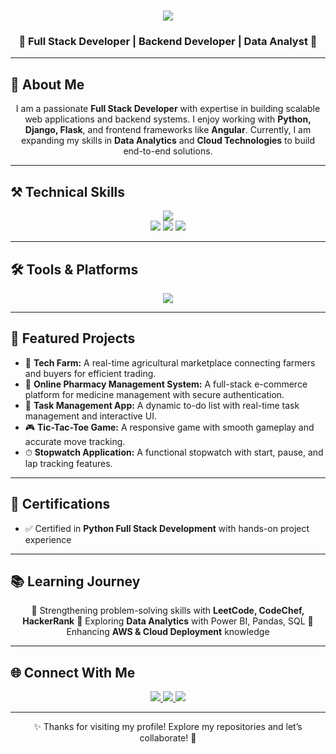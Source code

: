 <h1 align="center">
  <img src="https://readme-typing-svg.herokuapp.com?font=Righteous&size=35&center=true&vCenter=true&width=600&height=70&duration=4000&lines=Hello!+👋;I'm+Prajwal+Bhutkar!" />
</h1>

<h3 align="center">
  🚀 Full Stack Developer | Backend Developer | Data Analyst 🚀
</h3>

---

## 🌟 About Me  
<p align="center">
I am a passionate <b>Full Stack Developer</b> with expertise in building scalable web applications and backend systems.  
I enjoy working with <b>Python, Django, Flask</b>, and frontend frameworks like <b>Angular</b>.  
Currently, I am expanding my skills in <b>Data Analytics</b> and <b>Cloud Technologies</b> to build end-to-end solutions.  
</p>

---

## ⚒ Technical Skills  
<div align="center">
  <img src="https://skillicons.dev/icons?i=python,java,html,css,javascript,angular,bootstrap,django,mysql,sqlite,mongodb" />
  <br/>
  <img src="https://img.shields.io/badge/NumPy-013243?style=for-the-badge&logo=numpy&logoColor=white"/>
  <img src="https://img.shields.io/badge/Pandas-150458?style=for-the-badge&logo=pandas&logoColor=white"/>
  <img src="https://img.shields.io/badge/Matplotlib-11557c?style=for-the-badge&logo=python&logoColor=white"/>
</div>

---

## 🛠 Tools & Platforms  
<div align="center">
  <img src="https://skillicons.dev/icons?i=git,github,pycharm,aws,vercel,vscode,powerbi,jupyter" />
</div>

---

## 🚀 Featured Projects  
<ul>
  <li>🌱 <b>Tech Farm:</b> A real-time agricultural marketplace connecting farmers and buyers for efficient trading.</li>
  <li>💊 <b>Online Pharmacy Management System:</b> A full-stack e-commerce platform for medicine management with secure authentication.</li>
  <li>📝 <b>Task Management App:</b> A dynamic to-do list with real-time task management and interactive UI.</li>
  <li>🎮 <b>Tic-Tac-Toe Game:</b> A responsive game with smooth gameplay and accurate move tracking.</li>
  <li>⏱ <b>Stopwatch Application:</b> A functional stopwatch with start, pause, and lap tracking features.</li>
</ul>

---

## 📜 Certifications  
- ✅ Certified in **Python Full Stack Development** with hands-on project experience  

---

## 📚 Learning Journey  
<p align="center">
🔹 Strengthening problem-solving skills with <b>LeetCode, CodeChef, HackerRank</b>  
🔹 Exploring <b>Data Analytics</b> with Power BI, Pandas, SQL  
🔹 Enhancing <b>AWS & Cloud Deployment</b> knowledge  
</p>

---

## 🌐 Connect With Me  
<div align="center">
  <a href="https://www.linkedin.com/in/bhutkarprajwal" target="_blank">
    <img src="https://img.shields.io/badge/LinkedIn-0077B5?style=for-the-badge&logo=linkedin&logoColor=white"/>
  </a>
  <a href="mailto:bhutkarprajwal22@gmail.com">
    <img src="https://img.shields.io/badge/Gmail-D14836?style=for-the-badge&logo=gmail&logoColor=white"/>
  </a>
  <a href="https://portfolio-prajwal--bhutkar.vercel.app/" target="_blank">
    <img src="https://img.shields.io/badge/Portfolio-4CAF50?style=for-the-badge&logo=appveyor&logoColor=white"/>
  </a>
</div>


---

<p align="center">✨ Thanks for visiting my profile! Explore my repositories and let’s collaborate! 🚀</p>
